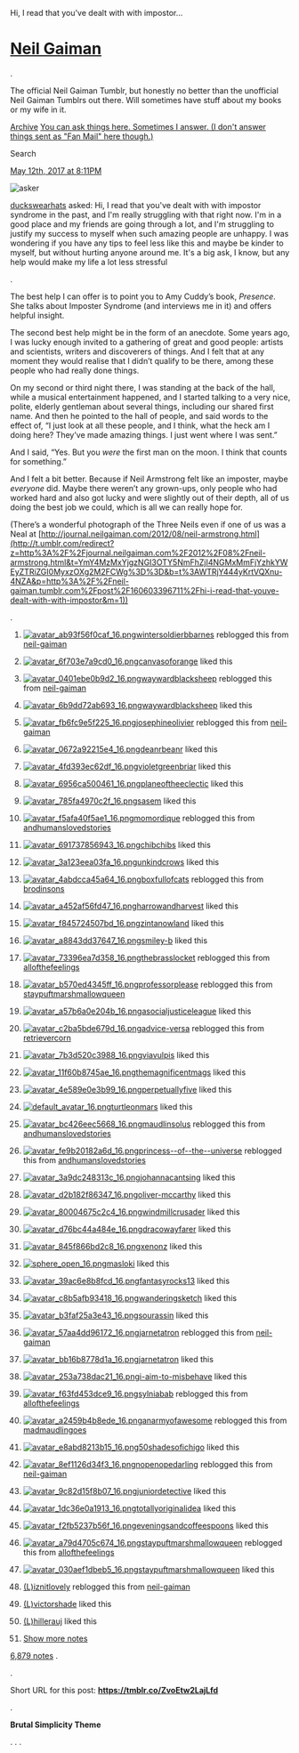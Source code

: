 Hi, I read that you've dealt with with impostor...

#   [Neil Gaiman](http://neil-gaiman.tumblr.com/)

 .

The official Neil Gaiman Tumblr, but honestly no better than the unofficial Neil Gaiman Tumblrs out there. Will sometimes have stuff about my books or my wife in it.

 [Archive](http://neil-gaiman.tumblr.com/archive)  [You can ask things here. Sometimes I answer. (I don't answer things sent as "Fan Mail" here though.)](http://neil-gaiman.tumblr.com/ask)

 Search

 [May 12th, 2017 at 8:11PM](http://neil-gaiman.tumblr.com/post/160603396711/hi-i-read-that-youve-dealt-with-with-impostor)

![asker](../_resources/c02d44b8ed15af87fa33ae9f432d3fb6.png)

[duckswearhats](http://duckswearhats.tumblr.com/) asked: Hi, I read that you've dealt with with impostor syndrome in the past, and I'm really struggling with that right now. I'm in a good place and my friends are going through a lot, and I'm struggling to justify my success to myself when such amazing people are unhappy. I was wondering if you have any tips to feel less like this and maybe be kinder to myself, but without hurting anyone around me. It's a big ask, I know, but any help would make my life a lot less stressful

.

The best help I can offer is to point you to Amy Cuddy’s book, *Presence*. She talks about Imposter Syndrome (and interviews me in it) and offers helpful insight.

The second best help might be in the form of an anecdote. Some years ago, I was lucky enough invited to a gathering of great and good people: artists and scientists, writers and discoverers of things. And I felt that at any moment they would realise that I didn’t qualify to be there, among these people who had really done things.

On my second or third night there, I was standing at the back of the hall, while a musical entertainment happened, and I started talking to a very nice, polite, elderly gentleman about several things, including our shared first name. And then he pointed to the hall of people, and said words to the effect of, “I just look at all these people, and I think, what the heck am I doing here? They’ve made amazing things. I just went where I was sent.”

And I said, “Yes. But you *were* the first man on the moon. I think that counts for something.”

And I felt a bit better. Because if Neil Armstrong felt like an imposter, maybe *everyone* did. Maybe there weren’t any grown-ups, only people who had worked hard and also got lucky and were slightly out of their depth, all of us doing the best job we could, which is all we can really hope for.

(There’s a wonderful photograph of the Three Neils even if one of us was a Neal at [http://journal.neilgaiman.com/2012/08/neil-armstrong.html](http://t.umblr.com/redirect?z=http%3A%2F%2Fjournal.neilgaiman.com%2F2012%2F08%2Fneil-armstrong.html&t=YmY4MzMxYjgzNGI3OTY5NmFhZjI4NGMxMmFjYzhkYWEyZTRiZGI0MyxzOXg2M2FCWg%3D%3D&b=t%3AWTRjY444yKrtVQXnu-4NZA&p=http%3A%2F%2Fneil-gaiman.tumblr.com%2Fpost%2F160603396711%2Fhi-i-read-that-youve-dealt-with-with-impostor&m=1))

 .

1. [![avatar_ab93f56f0caf_16.png](../_resources/0466531071d45a4b26bf0b6f361c8738.png)](http://wintersoldierbbarnes.tumblr.com/)[wintersoldierbbarnes](http://wintersoldierbbarnes.tumblr.com/) reblogged this from [neil-gaiman](http://neil-gaiman.tumblr.com/)

2. [![avatar_6f703e7a9cd0_16.png](../_resources/d784b79b8deba5c68896debcba5a7dca.png)](https://canvasoforange.tumblr.com/)[canvasoforange](https://canvasoforange.tumblr.com/) liked this

3. [![avatar_0401ebe0b9d2_16.png](../_resources/f69bb8ce256448b31dc63a828fe78f85.png)](https://waywardblacksheep.tumblr.com/)[waywardblacksheep](https://waywardblacksheep.tumblr.com/) reblogged this from [neil-gaiman](http://neil-gaiman.tumblr.com/)

4. [![avatar_6b9dd72ab693_16.png](../_resources/f69bb8ce256448b31dc63a828fe78f85.png)](https://waywardblacksheep.tumblr.com/)[waywardblacksheep](https://waywardblacksheep.tumblr.com/) liked this

5. [![avatar_fb6fc9e5f225_16.png](../_resources/fe34f76b9ae888160fc72823c7a9d1c6.png)](https://josephineolivier.tumblr.com/)[josephineolivier](https://josephineolivier.tumblr.com/) reblogged this from [neil-gaiman](http://neil-gaiman.tumblr.com/)

6. [![avatar_0672a92215e4_16.png](../_resources/24e9d3ddaaa5233543d5fe6ebe5d3236.png)](http://deanrbeanr.tumblr.com/)[deanrbeanr](http://deanrbeanr.tumblr.com/) liked this

7. [![avatar_4fd393ec62df_16.png](../_resources/db11b5fc662882c039b89a85cf8ce213.png)](https://violetgreenbriar.tumblr.com/)[violetgreenbriar](https://violetgreenbriar.tumblr.com/) liked this

8. [![avatar_6956ca500461_16.png](../_resources/6c4c9b5a3fe01581a49034e81f8089fc.png)](https://planeoftheeclectic.tumblr.com/)[planeoftheeclectic](https://planeoftheeclectic.tumblr.com/) liked this

9. [![avatar_785fa4970c2f_16.png](../_resources/02b5c0552c8aa56ba968e2731cef85fa.png)](http://sasem.tumblr.com/)[sasem](http://sasem.tumblr.com/) liked this

10. [![avatar_f5afa40f5ae1_16.png](../_resources/6f2e56bd52503375b8a1718724c6b14a.png)](http://momordique.tumblr.com/)[momordique](http://momordique.tumblr.com/) reblogged this from [andhumanslovedstories](http://andhumanslovedstories.tumblr.com/)

11. [![avatar_691737856943_16.png](../_resources/ef70d2626f8a0c83fdbde6513d89375a.png)](http://chibchibs.tumblr.com/)[chibchibs](http://chibchibs.tumblr.com/) liked this

12. [![avatar_3a123eea03fa_16.png](../_resources/747153b81a9b02e1d59eeb4ca5a8fc72.png)](http://unkindcrows.tumblr.com/)[unkindcrows](http://unkindcrows.tumblr.com/) liked this

13. [![avatar_4abdcca45a64_16.png](../_resources/6b90d8b09be820b4ab4c76dfb6f8ef48.png)](http://boxfullofcats.tumblr.com/)[boxfullofcats](http://boxfullofcats.tumblr.com/) reblogged this from [brodinsons](http://brodinsons.tumblr.com/)

14. [![avatar_a452af56fd47_16.png](../_resources/879132512d9751ba660497bf38b35319.png)](http://harrowandharvest.tumblr.com/)[harrowandharvest](http://harrowandharvest.tumblr.com/) liked this

15. [![avatar_f845724507bd_16.png](../_resources/8dad6a4b20cec084cc14ab06007573bb.png)](http://zintanowland.tumblr.com/)[zintanowland](http://zintanowland.tumblr.com/) liked this

16. [![avatar_a8843dd37647_16.png](../_resources/ab91a64f629254b8765c6c27f11a3ef6.png)](http://smiley-b.tumblr.com/)[smiley-b](http://smiley-b.tumblr.com/) liked this

17. [![avatar_73396ea7d358_16.png](../_resources/935fe9443e9a20ec18b977c7047a7e75.png)](http://thebrasslocket.tumblr.com/)[thebrasslocket](http://thebrasslocket.tumblr.com/) reblogged this from [allofthefeelings](http://allofthefeelings.tumblr.com/)

18. [![avatar_b570ed4345ff_16.png](../_resources/7db3c3d3d880b1b6ade7d533c5f54548.png)](https://professorplease.tumblr.com/)[professorplease](https://professorplease.tumblr.com/) reblogged this from [staypuftmarshmallowqueen](http://staypuftmarshmallowqueen.tumblr.com/)

19. [![avatar_a57b6a0e204b_16.png](../_resources/3a2a2e7a3ad390547f15eb43a21b4fdf.png)](http://asocialjusticeleague.tumblr.com/)[asocialjusticeleague](http://asocialjusticeleague.tumblr.com/) liked this

20. [![avatar_c2ba5bde679d_16.png](../_resources/979ab59041c7f9ab003a45e94fa17e92.png)](https://advice-versa.tumblr.com/)[advice-versa](https://advice-versa.tumblr.com/) reblogged this from [retrievercorn](https://retrievercorn.tumblr.com/)

21. [![avatar_7b3d520c3988_16.png](../_resources/8e43c4a8fc2d06d95d98775c8680ae79.png)](http://viavulpis.tumblr.com/)[viavulpis](http://viavulpis.tumblr.com/) liked this

22. [![avatar_11f60b8745ae_16.png](../_resources/18bc0f2a9d30d85de74f41601ebc9702.png)](http://themagnificentmags.tumblr.com/)[themagnificentmags](http://themagnificentmags.tumblr.com/) liked this

23. [![avatar_4e589e0e3b99_16.png](../_resources/7a9ee07bd66ab47a5ff04cd46ec6e93e.png)](http://perpetuallyfive.tumblr.com/)[perpetuallyfive](http://perpetuallyfive.tumblr.com/) liked this

24. [![default_avatar_16.png](../_resources/16f840f9675ead1fac5cbbacb6ad7ffe.png)](http://turtleonmars.tumblr.com/)[turtleonmars](http://turtleonmars.tumblr.com/) liked this

25. [![avatar_bc426eec5668_16.png](../_resources/705ead3a369fe5313a15fd8a379b89cd.png)](http://maudlinsolus.tumblr.com/)[maudlinsolus](http://maudlinsolus.tumblr.com/) reblogged this from [andhumanslovedstories](http://andhumanslovedstories.tumblr.com/)

26. [![avatar_fe9b20182a6d_16.png](../_resources/0286aece931cd4420655bed36df86245.png)](https://princess--of--the--universe.tumblr.com/)[princess--of--the--universe](https://princess--of--the--universe.tumblr.com/) reblogged this from [andhumanslovedstories](http://andhumanslovedstories.tumblr.com/)

27. [![avatar_3a9dc248313c_16.png](../_resources/922e1fa6d677fb87fa1ff5abbf10519c.png)](http://johannacantsing.tumblr.com/)[johannacantsing](http://johannacantsing.tumblr.com/) liked this

28. [![avatar_d2b182f86347_16.png](../_resources/8078380e2558defad58ed96b02518ffb.png)](https://oliver-mccarthy.tumblr.com/)[oliver-mccarthy](https://oliver-mccarthy.tumblr.com/) liked this

29. [![avatar_80004675c2c4_16.png](../_resources/055e9b4008914334d8a17db8908aefa8.png)](http://windmillcrusader.tumblr.com/)[windmillcrusader](http://windmillcrusader.tumblr.com/) liked this

30. [![avatar_d76bc44a484e_16.png](../_resources/5502c189b7f048abbeb8a65d86ade67d.png)](http://dracowayfarer.tumblr.com/)[dracowayfarer](http://dracowayfarer.tumblr.com/) liked this

31. [![avatar_845f866bd2c8_16.png](../_resources/df73c1ca6bc51dd576ac39938137713c.png)](http://xenonz.tumblr.com/)[xenonz](http://xenonz.tumblr.com/) liked this

32. [![sphere_open_16.png](../_resources/9ed87b178aae4904d825a90e1abe3af8.png)](http://masloki.tumblr.com/)[masloki](http://masloki.tumblr.com/) liked this

33. [![avatar_39ac6e8b8fcd_16.png](../_resources/fb9db6edeed87d5545db5f266e2e980c.png)](http://fantasyrocks13.tumblr.com/)[fantasyrocks13](http://fantasyrocks13.tumblr.com/) liked this

34. [![avatar_c8b5afb93418_16.png](../_resources/0faece37ac6b989c8be584f29614a62a.png)](https://wanderingsketch.tumblr.com/)[wanderingsketch](https://wanderingsketch.tumblr.com/) liked this

35. [![avatar_b3faf25a3e43_16.png](../_resources/3769ec4d0d2ecab45cd8c8e7cfaec96b.png)](http://sourassin.tumblr.com/)[sourassin](http://sourassin.tumblr.com/) liked this

36. [![avatar_57aa4dd96172_16.png](../_resources/9a1850daeb9596ed169cbf64df66a960.png)](http://jarnetatron.tumblr.com/)[jarnetatron](http://jarnetatron.tumblr.com/) reblogged this from [neil-gaiman](http://neil-gaiman.tumblr.com/)

37. [![avatar_bb16b8778d1a_16.png](../_resources/9a1850daeb9596ed169cbf64df66a960.png)](http://jarnetatron.tumblr.com/)[jarnetatron](http://jarnetatron.tumblr.com/) liked this

38. [![avatar_253a738dac21_16.png](../_resources/055291a7df4eccc84935b317fb502977.png)](http://i-aim-to-misbehave.tumblr.com/)[i-aim-to-misbehave](http://i-aim-to-misbehave.tumblr.com/) liked this

39. [![avatar_f63fd453dce9_16.png](../_resources/8e0f183935c8008b723432b3a2e37ab4.png)](http://sylniabab.tumblr.com/)[sylniabab](http://sylniabab.tumblr.com/) reblogged this from [allofthefeelings](http://allofthefeelings.tumblr.com/)

40. [![avatar_a2459b4b8ede_16.png](../_resources/d96641d1f59ddaa1a7cb33bbe71bf348.png)](https://anarmyofawesome.tumblr.com/)[anarmyofawesome](https://anarmyofawesome.tumblr.com/) reblogged this from [madmaudlingoes](http://madmaudlingoes.tumblr.com/)

41. [![avatar_e8abd8213b15_16.png](../_resources/7552270589866f911cb4200183db0067.png)](http://50shadesofichigo.tumblr.com/)[50shadesofichigo](http://50shadesofichigo.tumblr.com/) liked this

42. [![avatar_8ef1126d34f3_16.png](../_resources/5b83e3addd0eaf7176fd5fec2b57223a.png)](http://nopenopedarling.tumblr.com/)[nopenopedarling](http://nopenopedarling.tumblr.com/) reblogged this from [neil-gaiman](http://neil-gaiman.tumblr.com/)

43. [![avatar_9c82d15f8b07_16.png](../_resources/4ac73aafc41806816d935d18bace2e80.png)](http://juniordetective.tumblr.com/)[juniordetective](http://juniordetective.tumblr.com/) liked this

44. [![avatar_1dc36e0a1913_16.png](../_resources/8d8590b1df01173ef71a0cb2d6e2922b.png)](http://totallyoriginalidea.tumblr.com/)[totallyoriginalidea](http://totallyoriginalidea.tumblr.com/) liked this

45. [![avatar_f2fb5237b56f_16.png](../_resources/84734ddcac1320718eab73db7303f088.png)](https://eveningsandcoffeespoons.tumblr.com/)[eveningsandcoffeespoons](https://eveningsandcoffeespoons.tumblr.com/) liked this

46. [![avatar_a79d4705c674_16.png](../_resources/625ae50847da8b4c0a65ed34f42b682e.png)](http://staypuftmarshmallowqueen.tumblr.com/)[staypuftmarshmallowqueen](http://staypuftmarshmallowqueen.tumblr.com/) reblogged this from [allofthefeelings](http://allofthefeelings.tumblr.com/)

47. [![avatar_030aef1dbeb5_16.png](../_resources/625ae50847da8b4c0a65ed34f42b682e.png)](http://staypuftmarshmallowqueen.tumblr.com/)[staypuftmarshmallowqueen](http://staypuftmarshmallowqueen.tumblr.com/) liked this

48. [(L)](https://iznitlovely.tumblr.com/)[iznitlovely](https://iznitlovely.tumblr.com/) reblogged this from [neil-gaiman](http://neil-gaiman.tumblr.com/)

49. [(L)](http://victorshade.tumblr.com/)[victorshade](http://victorshade.tumblr.com/) liked this

50. [(L)](https://hillerauj.tumblr.com/)[hillerauj](https://hillerauj.tumblr.com/) liked this

51. [Show more notes](http://neil-gaiman.tumblr.com/post/160603396711/hi-i-read-that-youve-dealt-with-with-impostor#)

 [6,879 notes](http://neil-gaiman.tumblr.com/post/160603396711/hi-i-read-that-youve-dealt-with-with-impostor)  .

 .

Short URL for this post: **https://tmblr.co/ZvoEtw2LajLfd**

 .

**Brutal Simplicity Theme**

 .
 .
 .